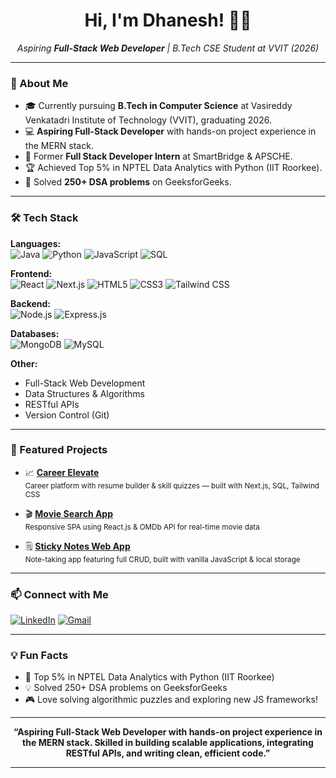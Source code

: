 <!-- Hi there, I'm Dhanesh! 👋 -->

<h1 align="center">Hi, I'm Dhanesh! 👨‍💻</h1>
<p align="center">
  <em>Aspiring <b>Full-Stack Web Developer</b> | B.Tech CSE Student at VVIT (2026)</em>
</p>

---

### 🚀 About Me

- 🎓 Currently pursuing **B.Tech in Computer Science** at Vasireddy Venkatadri Institute of Technology (VVIT), graduating 2026.
- 💻 **Aspiring Full-Stack Developer** with hands-on project experience in the MERN stack.
- 🤝 Former **Full Stack Developer Intern** at SmartBridge & APSCHE.
- 🏆 Achieved Top 5% in NPTEL Data Analytics with Python (IIT Roorkee).
- 🧩 Solved **250+ DSA problems** on GeeksforGeeks.

---

### 🛠️ Tech Stack

**Languages:**  
![Java](https://img.shields.io/badge/Java-ED8B00?style=flat-square&logo=java&logoColor=white)
![Python](https://img.shields.io/badge/Python-3776AB?style=flat-square&logo=python&logoColor=white)
![JavaScript](https://img.shields.io/badge/JavaScript-F7DF1E?style=flat-square&logo=javascript&logoColor=black)
![SQL](https://img.shields.io/badge/SQL-003B57?style=flat-square&logo=postgresql&logoColor=white)

**Frontend:**  
![React](https://img.shields.io/badge/React-61DAFB?style=flat-square&logo=react&logoColor=black)
![Next.js](https://img.shields.io/badge/Next.js-000000?style=flat-square&logo=nextdotjs&logoColor=white)
![HTML5](https://img.shields.io/badge/HTML5-E34F26?style=flat-square&logo=html5&logoColor=white)
![CSS3](https://img.shields.io/badge/CSS3-1572B6?style=flat-square&logo=css3&logoColor=white)
![Tailwind CSS](https://img.shields.io/badge/Tailwind-38B2AC?style=flat-square&logo=tailwindcss&logoColor=white)

**Backend:**  
![Node.js](https://img.shields.io/badge/Node.js-339933?style=flat-square&logo=nodedotjs&logoColor=white)
![Express.js](https://img.shields.io/badge/Express.js-000000?style=flat-square&logo=express&logoColor=white)

**Databases:**  
![MongoDB](https://img.shields.io/badge/MongoDB-47A248?style=flat-square&logo=mongodb&logoColor=white)
![MySQL](https://img.shields.io/badge/MySQL-4479A1?style=flat-square&logo=mysql&logoColor=white)

**Other:**  
- Full-Stack Web Development
- Data Structures & Algorithms
- RESTful APIs
- Version Control (Git)

---

### 🌟 Featured Projects

- 📈 [**Career Elevate**](https://github.com/Dhaneshvsp/Career-Elevate)  
  <sub>Career platform with resume builder & skill quizzes — built with Next.js, SQL, Tailwind CSS</sub>

- 🎬 [**Movie Search App**](https://github.com/Dhaneshvsp/Movie-Search-App)  
  <sub>Responsive SPA using React.js & OMDb API for real-time movie data</sub>

- 🗒️ [**Sticky Notes Web App**](https://github.com/Dhaneshvsp/Sticky-Notes-Web-App)  
  <sub>Note-taking app featuring full CRUD, built with vanilla JavaScript & local storage</sub>

---

### 📫 Connect with Me

[![LinkedIn](https://img.shields.io/badge/LinkedIn-blue?style=flat-square&logo=linkedin&logoColor=white)](https://linkedin.com/in/gdhaneshvsp)
[![Gmail](https://img.shields.io/badge/Gmail-D14836?style=flat-square&logo=gmail&logoColor=white)](mailto:gunturudhaneshvsp@gmail.com)

---

### 💡 Fun Facts

- 🏅 Top 5% in NPTEL Data Analytics with Python (IIT Roorkee)
- 💡 Solved 250+ DSA problems on GeeksforGeeks
- 🎮 Love solving algorithmic puzzles and exploring new JS frameworks!

---

<p align="center">
  <b>“Aspiring Full-Stack Web Developer with hands-on project experience in the MERN stack. Skilled in building scalable applications, integrating RESTful APIs, and writing clean, efficient code.”</b>
</p>

---

<!--
✨ Thank you for visiting! ✨
-->
